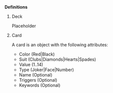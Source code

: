 **Definitions**  

1. Deck  

    Placeholder    

2. Card  

    A card is an object with the following attributes:    

    * Color (Red|Black)  
    * Suit (Clubs|Diamonds|Hearts|Spades)  
    * Value (1..14)  
    * Type (Joker|Face|Number)  
    * Name (Optional)  
    * Triggers (Optional)  
    * Keywords (Optional)  
